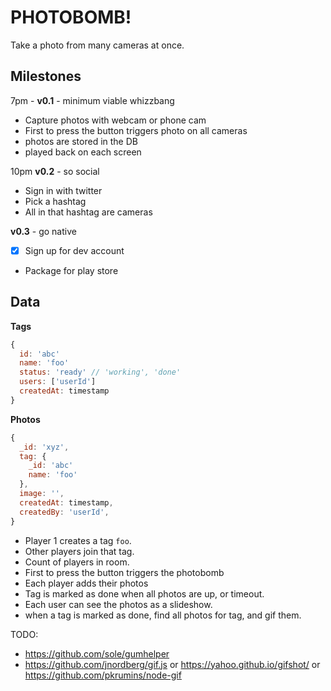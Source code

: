 # PHOTOBOMB!

Take a photo from many cameras at once.

## Milestones

7pm - **v0.1** - minimum viable whizzbang
- Capture photos with webcam or phone cam
- First to press the button triggers photo on all cameras
- photos are stored in the DB
- played back on each screen

10pm **v0.2** - so social
- Sign in with twitter
- Pick a hashtag
- All in that hashtag are cameras

**v0.3** - go native
- [x] Sign up for dev account
- Package for play store


## Data

**Tags**

```js
{
  id: 'abc'
  name: 'foo'
  status: 'ready' // 'working', 'done'
  users: ['userId']
  createdAt: timestamp
}
```

**Photos**

```js
{
  _id: 'xyz',
  tag: {
    _id: 'abc'
    name: 'foo'
  },
  image: '',
  createdAt: timestamp,
  createdBy: 'userId',
}
```

- Player 1 creates a tag `foo`.
- Other players join that tag.
- Count of players in room.
- First to press the button triggers the photobomb
- Each player adds their photos
- Tag is marked as done when all photos are up, or timeout.
- Each user can see the photos as a slideshow.
- when a tag is marked as done, find all photos for tag, and gif them.


TODO:

- https://github.com/sole/gumhelper
- https://github.com/jnordberg/gif.js or https://yahoo.github.io/gifshot/ or https://github.com/pkrumins/node-gif